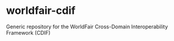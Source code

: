 # worldfair-cdif
Generic repository for the WorldFair Cross-Domain Interoperability Framework (CDIF)
